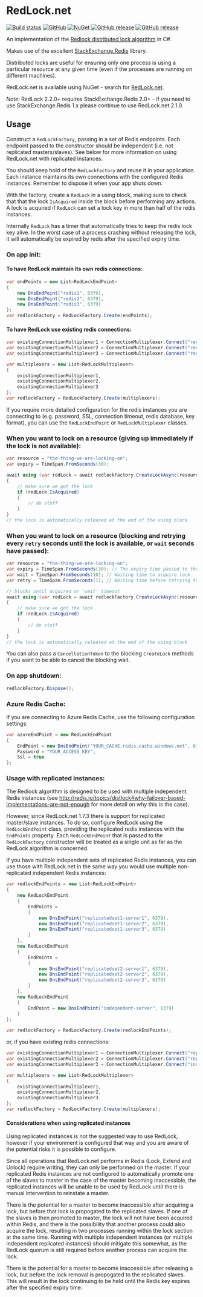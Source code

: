 # RedLock.net

[![Build status](https://ci.appveyor.com/api/projects/status/fclfbkdqy905v3xu/branch/master?svg=true)](https://ci.appveyor.com/project/samcook/redlock-net/branch/master) [![GitHub](https://img.shields.io/github/license/samcook/RedLock.net.svg)](LICENSE) [![NuGet](https://img.shields.io/nuget/dt/RedLock.net.svg)](https://www.nuget.org/packages/RedLock.net) [![GitHub release](https://img.shields.io/github/release/samcook/RedLock.net.svg?logo=github&logoColor=cccccc)](https://github.com/samcook/RedLock.net/releases) [![GitHub release](https://img.shields.io/github/release/samcook/RedLock.net/all.svg?label=pre-release&logo=github&logoColor=cccccc)](https://github.com/samcook/RedLock.net/releases)

An implementation of the [Redlock distributed lock algorithm](http://redis.io/topics/distlock) in C#.

Makes use of the excellent [StackExchange.Redis](https://stackexchange.github.io/StackExchange.Redis/) library.

Distributed locks are useful for ensuring only one process is using a particular resource at any given time (even if the processes are running on different machines).

RedLock.net is available using NuGet - search for [RedLock.net](https://www.nuget.org/packages/RedLock.net).

*Note:* RedLock 2.2.0+ requires StackExchange.Redis 2.0+ - if you need to use StackExchange.Redis 1.x please continue to use RedLock.net 2.1.0.

## Usage

Construct a `RedLockFactory`, passing in a set of Redis endpoints. Each endpoint passed to the constructor should be independent (i.e. not replicated masters/slaves). See below for more information on using RedLock.net with replicated instances.

You should keep hold of the `RedLockFactory` and reuse it in your application. Each instance maintains its own connections with the configured Redis instances. Remember to dispose it when your app shuts down.

With the factory, create a `RedLock` in a using block, making sure to check that that the lock `IsAcquired` inside the block before performing any actions. A lock is acquired if `RedLock` can set a lock key in more than half of the redis instances.

Internally `RedLock` has a timer that automatically tries to keep the redis lock key alive. In the worst case of a process crashing without releasing the lock, it will automatically be expired by redis after the specified expiry time.

### On app init:
#### To have RedLock maintain its own redis connections:
```csharp
var endPoints = new List<RedLockEndPoint>
{
	new DnsEndPoint("redis1", 6379),
	new DnsEndPoint("redis2", 6379),
	new DnsEndPoint("redis3", 6379)
};
var redlockFactory = RedLockFactory.Create(endPoints);
```

#### To have RedLock use existing redis connections:
```csharp
var existingConnectionMultiplexer1 = ConnectionMultiplexer.Connect("redis1:6379");
var existingConnectionMultiplexer2 = ConnectionMultiplexer.Connect("redis2:6379");
var existingConnectionMultiplexer3 = ConnectionMultiplexer.Connect("redis3:6379");

var multiplexers = new List<RedLockMultiplexer>
{
	existingConnectionMultiplexer1,
	existingConnectionMultiplexer2,
	existingConnectionMultiplexer3
};
var redlockFactory = RedLockFactory.Create(multiplexers);
```

If you require more detailed configuration for the redis instances you are connecting to (e.g. password, SSL, connection timeout, redis database, key format), you can use the `RedLockEndPoint` or `RedLockMultiplexer` classes.

### When you want to lock on a resource (giving up immediately if the lock is not available):
```csharp
var resource = "the-thing-we-are-locking-on";
var expiry = TimeSpan.FromSeconds(30);

await using (var redLock = await redlockFactory.CreateLockAsync(resource, expiry)) // there are also non async Create() methods
{
	// make sure we got the lock
	if (redLock.IsAcquired)
	{
		// do stuff
	}
}
// the lock is automatically released at the end of the using block
```

### When you want to lock on a resource (blocking and retrying every `retry` seconds until the lock is available, or `wait` seconds have passed):
```csharp
var resource = "the-thing-we-are-locking-on";
var expiry = TimeSpan.FromSeconds(30); // The expiry time passed to the redis command
var wait = TimeSpan.FromSeconds(10); // Waiting time to acquire lock
var retry = TimeSpan.FromSeconds(1); // Waiting time before retrying to acquire lock

// blocks until acquired or 'wait' timeout
await using (var redLock = await redlockFactory.CreateLockAsync(resource, expiry, wait, retry)) // there are also non async Create() methods
{
	// make sure we got the lock
	if (redLock.IsAcquired)
	{
		// do stuff
	}
}
// the lock is automatically released at the end of the using block
```

You can also pass a `CancellationToken` to the blocking `CreateLock` methods if you want to be able to cancel the blocking wait.

### On app shutdown:
```csharp
redlockFactory.Dispose();
```

### Azure Redis Cache:
If you are connecting to Azure Redis Cache, use the following configuration settings:
```csharp
var azureEndPoint = new RedLockEndPoint
{
	EndPoint = new DnsEndPoint("YOUR_CACHE.redis.cache.windows.net", 6380),
	Password = "YOUR_ACCESS_KEY",
	Ssl = true
};
```

### Usage with replicated instances:
The Redlock algorithm is designed to be used with multiple independent Redis instances (see http://redis.io/topics/distlock#why-failover-based-implementations-are-not-enough for more detail on why this is the case).

However, since RedLock.net 1.7.3 there is support for replicated master/slave instances. To do so, configure RedLock using the `RedLockEndPoint` class, providing the replicated redis instances with the `EndPoints` property.
Each `RedLockEndPoint` that is passed to the `RedLockFactory` constructor will be treated as a single unit as far as the RedLock algorithm is concerned.

If you have multiple independent sets of replicated Redis instances, you can use those with RedLock.net in the same way you would use multiple non-replicated independent Redis instances:
```csharp
var redlockEndPoints = new List<RedLockEndPoint>
{
	new RedLockEndPoint
	{
		EndPoints =
		{
			new DnsEndPoint("replicatedset1-server1", 6379),
			new DnsEndPoint("replicatedset1-server2", 6379),
			new DnsEndPoint("replicatedset1-server3", 6379)
		}
	},
	new RedLockEndPoint
	{
		EndPoints =
		{
			new DnsEndPoint("replicatedset2-server1", 6379),
			new DnsEndPoint("replicatedset2-server2", 6379),
			new DnsEndPoint("replicatedset2-server3", 6379)
		}
	},
	new RedLockEndPoint
	{
		EndPoint = new DnsEndPoint("independent-server", 6379)
	}
};

var redlockFactory = RedLockFactory.Create(redlockEndPoints);
```
or, if you have existing redis connections:
```csharp
var existingConnectionMultiplexer1 = ConnectionMultiplexer.Connect("replicatedset1-server1:6379,replicatedset1-server2:6379,replicatedset1-server3:6379");
var existingConnectionMultiplexer2 = ConnectionMultiplexer.Connect("replicatedset2-server1:6379,replicatedset2-server2:6379,replicatedset2-server3:6379");
var existingConnectionMultiplexer3 = ConnectionMultiplexer.Connect("independent-server:6379");

var multiplexers = new List<RedLockMultiplexer>
{
	existingConnectionMultiplexer1,
	existingConnectionMultiplexer2,
	existingConnectionMultiplexer3
};
var redlockFactory = RedLockFactory.Create(multiplexers);
```

#### Considerations when using replicated instances
Using replicated instances is not the suggested way to use RedLock, however if your environment is configured that way and you are aware of the potential risks it is possible to configure.

Since all operations that RedLock.net performs in Redis (Lock, Extend and Unlock) require writing, they can only be performed on the master. If your replicated Redis instances are not configured to automatically promote one of the slaves to master in the case of the master becoming inaccessible, the replicated instances will be unable to be used by RedLock until there is manual intervention to reinstate a master.

There is the potential for a master to become inaccessible after acquiring a lock, but before that lock is propogated to the replicated slaves. If one of the slaves is then promoted to master, the lock will not have been acquired within Redis, and there is the possibility that another process could also acquire the lock, resulting in two processes running within the lock section at the same time. Running with multiple independent instances (or multiple independent replicated instances) should mitigate this somewhat, as the RedLock quorum is still required before another process can acquire the lock.

There is the potential for a master to become inaccessible after releasing a lock, but before the lock removal is propogated to the replicated slaves. This will result in the lock continuing to be held until the Redis key expires after the specified expiry time.
